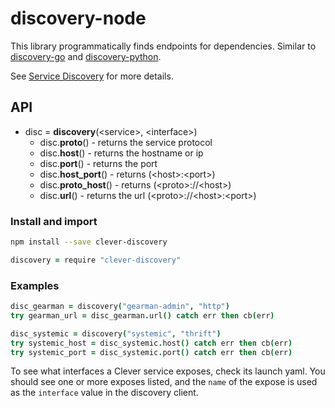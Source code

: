 # discovery-node

This library programmatically finds endpoints for dependencies. Similar to [discovery-go](https://github.com/Clever/discovery-go) and [discovery-python](https://github.com/Clever/discovery-python).

See [Service Discovery](https://github.com/Clever/infra-docs/blob/master/deploy/service_discovery.md) for more details.

## API

- disc = **discovery**(\<service\>, \<interface\>)
  - disc.**proto**() - returns the service protocol
  - disc.**host**() - returns the hostname or ip
  - disc.**port**() - returns the port
  - disc.**host_port**() - returns (\<host\>:\<port\>)
  - disc.**proto_host**() - returns (\<proto\>://\<host\>)
  - disc.**url**() - returns the url (\<proto\>://\<host\>:\<port\>)

### Install and import

```bash
npm install --save clever-discovery
```

```coffee
discovery = require "clever-discovery"
```

### Examples

```coffee
disc_gearman = discovery("gearman-admin", "http")
try gearman_url = disc_gearman.url() catch err then cb(err)

disc_systemic = discovery("systemic", "thrift")
try systemic_host = disc_systemic.host() catch err then cb(err)
try systemic_port = disc_systemic.port() catch err then cb(err)
```

To see what interfaces a Clever service exposes, check its launch yaml. You should see one or more exposes listed, and the `name` of the expose is used as the `interface` value in the discovery client.
